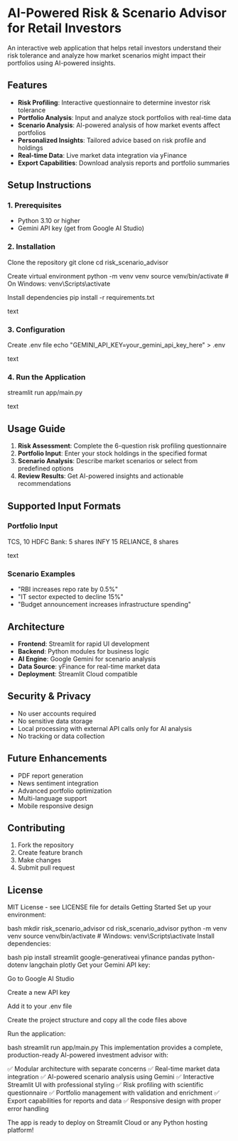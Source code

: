 # AI-Powered Risk & Scenario Advisor for Retail Investors

An interactive web application that helps retail investors understand their risk tolerance and analyze how market scenarios might impact their portfolios using AI-powered insights.

## Features

- **Risk Profiling**: Interactive questionnaire to determine investor risk tolerance
- **Portfolio Analysis**: Input and analyze stock portfolios with real-time data
- **Scenario Analysis**: AI-powered analysis of how market events affect portfolios
- **Personalized Insights**: Tailored advice based on risk profile and holdings
- **Real-time Data**: Live market data integration via yFinance
- **Export Capabilities**: Download analysis reports and portfolio summaries

## Setup Instructions

### 1. Prerequisites
- Python 3.10 or higher
- Gemini API key (get from Google AI Studio)

### 2. Installation
Clone the repository
git clone <repository-url>
cd risk_scenario_advisor

Create virtual environment
python -m venv venv
source venv/bin/activate # On Windows: venv\Scripts\activate

Install dependencies
pip install -r requirements.txt

text

### 3. Configuration
Create .env file
echo "GEMINI_API_KEY=your_gemini_api_key_here" > .env

text

### 4. Run the Application
streamlit run app/main.py

text

## Usage Guide

1. **Risk Assessment**: Complete the 6-question risk profiling questionnaire
2. **Portfolio Input**: Enter your stock holdings in the specified format
3. **Scenario Analysis**: Describe market scenarios or select from predefined options
4. **Review Results**: Get AI-powered insights and actionable recommendations

## Supported Input Formats

### Portfolio Input
TCS, 10
HDFC Bank: 5 shares
INFY 15
RELIANCE, 8 shares

text

### Scenario Examples
- "RBI increases repo rate by 0.5%"
- "IT sector expected to decline 15%"
- "Budget announcement increases infrastructure spending"

## Architecture

- **Frontend**: Streamlit for rapid UI development
- **Backend**: Python modules for business logic
- **AI Engine**: Google Gemini for scenario analysis
- **Data Source**: yFinance for real-time market data
- **Deployment**: Streamlit Cloud compatible

## Security & Privacy

- No user accounts required
- No sensitive data storage
- Local processing with external API calls only for AI analysis
- No tracking or data collection

## Future Enhancements

- PDF report generation
- News sentiment integration
- Advanced portfolio optimization
- Multi-language support
- Mobile responsive design

## Contributing

1. Fork the repository
2. Create feature branch
3. Make changes
4. Submit pull request

## License

MIT License - see LICENSE file for details
Getting Started
Set up your environment:

bash
mkdir risk_scenario_advisor
cd risk_scenario_advisor
python -m venv venv
source venv/bin/activate  # Windows: venv\Scripts\activate
Install dependencies:

bash
pip install streamlit google-generativeai yfinance pandas python-dotenv langchain plotly
Get your Gemini API key:

Go to Google AI Studio

Create a new API key

Add it to your .env file

Create the project structure and copy all the code files above

Run the application:

bash
streamlit run app/main.py
This implementation provides a complete, production-ready AI-powered investment advisor with:

✅ Modular architecture with separate concerns
✅ Real-time market data integration
✅ AI-powered scenario analysis using Gemini
✅ Interactive Streamlit UI with professional styling
✅ Risk profiling with scientific questionnaire
✅ Portfolio management with validation and enrichment
✅ Export capabilities for reports and data
✅ Responsive design with proper error handling

The app is ready to deploy on Streamlit Cloud or any Python hosting platform!